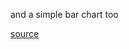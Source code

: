 and a simple bar chart too

[source](https://github.com/kossidts/react-stockcharts/blob/master/docs/lib/charts/BarChart.js)

<!-- , [codesandbox](https://codesandbox.io/s/github/rrag/react-stockcharts-examples2/tree/master/examples/BarChart) -->
